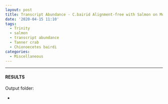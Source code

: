 ```yaml
---
layout: post
title: Transcript Abundance - C.bairid Alignment-free with Salmon on Mox for Grace
date: '2020-04-15 11:10'
tags: 
  - Trinity
  - salmon
  - transcript abundance
  - Tanner crab
  - Chionoecetes bairdi
categories: 
  - Miscellaneous
---
```




---

#### RESULTS

Output folder:

- []()


